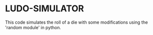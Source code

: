 # LUDO-SIMULATOR
This code simulates the roll of a die with some modifications using the 'random module' in python.
